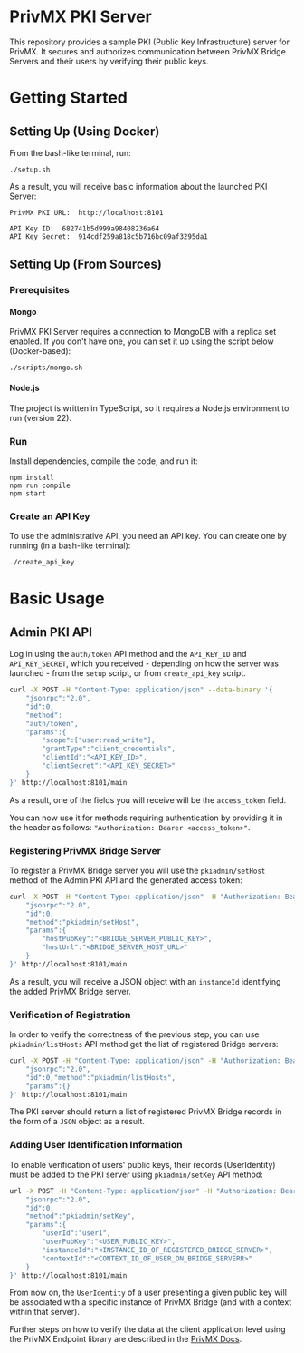 # PrivMX PKI Server

This repository provides a sample PKI (Public Key Infrastructure) server for PrivMX. It secures and authorizes communication between PrivMX Bridge Servers and their users by verifying their public keys.

# Getting Started

## Setting Up (Using Docker)
<div class="center-column"></div>

From the bash-like terminal, run:
```
./setup.sh
```

As a result, you will receive basic information about the launched PKI Server:

<div class="center-column"></div>

```
PrivMX PKI URL:  http://localhost:8101

API Key ID:  682741b5d999a98408236a64
API Key Secret:  914cdf259a818c5b716bc09af3295da1
```

## Setting Up (From Sources)
### Prerequisites

#### Mongo

PrivMX PKI Server requires a connection to MongoDB with a replica set enabled. If you don't have one, you can set it up using the script below (Docker-based):

```
./scripts/mongo.sh
```

#### Node.js

The project is written in TypeScript, so it requires a Node.js environment to run (version 22).

### Run

Install dependencies, compile the code, and run it:

```
npm install
npm run compile
npm start
```

### Create an API Key

To use the administrative API, you need an API key. You can create one by running (in a bash-like terminal):

```bash
./create_api_key
```

# Basic Usage

## Admin PKI API

Log in using the `auth/token` API method and the `API_KEY_ID` and `API_KEY_SECRET`, which you received - depending on how the server was launched - from the `setup` script, or from `create_api_key` script.

```bash
curl -X POST -H "Content-Type: application/json" --data-binary '{
    "jsonrpc":"2.0",
    "id":0,
    "method":
    "auth/token",
    "params":{
        "scope":["user:read_write"],
        "grantType":"client_credentials",
        "clientId":"<API_KEY_ID>",
        "clientSecret":"<API_KEY_SECRET>"
    }
}' http://localhost:8101/main
```

As a result, one of the fields you will receive will be the `access_token` field.

You can now use it for methods requiring authentication by providing it in the header as follows: `"Authorization: Bearer <access_token>"`.

### Registering PrivMX Bridge Server 

To register a PrivMX Bridge server you will use the `pkiadmin/setHost` method of the Admin PKI API and the generated access token:

```bash
curl -X POST -H "Content-Type: application/json" -H "Authorization: Bearer <access-token>" --data-binary '{
    "jsonrpc":"2.0",
    "id":0,
    "method":"pkiadmin/setHost",
    "params":{
        "hostPubKey":"<BRIDGE_SERVER_PUBLIC_KEY>",
        "hostUrl":"<BRIDGE_SERVER_HOST_URL>"
    }
}' http://localhost:8101/main
```
As a result, you will receive a JSON object with an `instanceId` identifying the added PrivMX Bridge server.

### Verification of Registration
In order to verify the correctness of the previous step, you can use `pkiadmin/listHosts` API method get the list of registered Bridge servers:

```bash
curl -X POST -H "Content-Type: application/json" -H "Authorization: Bearer <access-token>" --data-binary '{
    "jsonrpc":"2.0",
    "id":0,"method":"pkiadmin/listHosts",
    "params":{}
}' http://localhost:8101/main
```
The PKI server should return a list of registered PrivMX Bridge records in the form of a `JSON` object as a result.

### Adding User Identification Information

To enable verification of users' public keys, their records (UserIdentity) must be added to the PKI server using `pkiadmin/setKey` API method:

```bash
url -X POST -H "Content-Type: application/json" -H "Authorization: Bearer <access-token>" --data-binary '{
    "jsonrpc":"2.0",
    "id":0,
    "method":"pkiadmin/setKey",
    "params":{
        "userId":"user1",
        "userPubKey":"<USER_PUBLIC_KEY>",
        "instanceId":"<INSTANCE_ID_OF_REGISTERED_BRIDGE_SERVER>",
        "contextId":"<CONTEXT_ID_OF_USER_ON_BRIDGE_SERVERR>"
    }
}' http://localhost:8101/main
```
From now on, the `UserIdentity` of a user presenting a given public key will be associated with a specific instance of PrivMX Bridge (and with a context within that server).

Further steps on how to verify the data at the client application level using the PrivMX Endpoint library are described in the [PrivMX Docs](https://docs.privmx.dev).

